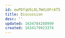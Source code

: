 ```yaml
---
id: ewPDfqU5L8L7WdiOFrAT5
title: Discussion
desc: ''
updated: 1634784288999
created: 1634179923374
---
```




